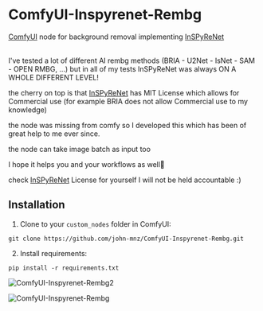 ﻿# ComfyUI-Inspyrenet-Rembg
[ComfyUI](https://github.com/comfyanonymous/ComfyUI) node for background removal implementing [InSPyReNet](https://github.com/plemeri/InSPyReNet)
</br></br>

I've tested a lot of different AI rembg methods (BRIA - U2Net - IsNet - SAM - OPEN RMBG, ...) but in all of my tests InSPyReNet was always ON A WHOLE DIFFERENT LEVEL!

the cherry on top is that [InSPyReNet](https://github.com/plemeri/InSPyReNet) has MIT License which allows for Commercial use (for example BRIA does not allow Commercial use to my knowledge)


the node was missing from comfy so I developed this which has been of great help to me ever since.

the node can take image batch as input too

I hope it helps you and your workflows as well🙂


check [InSPyReNet](https://github.com/plemeri/InSPyReNet) License for yourself I will not be held accountable :)


## Installation 

1. Clone to your `custom_nodes` folder in ComfyUI:

```
git clone https://github.com/john-mnz/ComfyUI-Inspyrenet-Rembg.git
```

2. Install requirements:

```
pip install -r requirements.txt
```

![ComfyUI-Inspyrenet-Rembg2](https://github.com/user-attachments/assets/f68ec1ae-5c64-4ded-899b-10dfb783d5eb)

![ComfyUI-Inspyrenet-Rembg](https://github.com/user-attachments/assets/e1817609-7645-4d72-b187-0cf5e74cb6c5)
